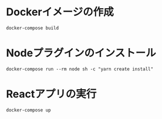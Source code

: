 # Dockerイメージの作成

```
docker-compose build
```

# Nodeプラグインのインストール

```
docker-compose run --rm node sh -c "yarn create install"
```

# Reactアプリの実行

```
docker-compose up
```